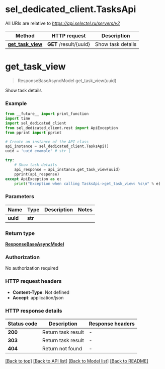 # sel_dedicated_client.TasksApi

All URIs are relative to *https://api.selectel.ru/servers/v2*

Method | HTTP request | Description
------------- | ------------- | -------------
[**get_task_view**](TasksApi.md#get_task_view) | **GET** /result/{uuid} | Show task details


# **get_task_view**
> ResponseBaseAsyncModel get_task_view(uuid)

Show task details

### Example

```python
from __future__ import print_function
import time
import sel_dedicated_client
from sel_dedicated_client.rest import ApiException
from pprint import pprint

# Create an instance of the API class
api_instance = sel_dedicated_client.TasksApi()
uuid = 'uuid_example' # str | 

try:
    # Show task details
    api_response = api_instance.get_task_view(uuid)
    pprint(api_response)
except ApiException as e:
    print("Exception when calling TasksApi->get_task_view: %s\n" % e)
```

### Parameters

Name | Type | Description  | Notes
------------- | ------------- | ------------- | -------------
 **uuid** | **str**|  | 

### Return type

[**ResponseBaseAsyncModel**](ResponseBaseAsyncModel.md)

### Authorization

No authorization required

### HTTP request headers

 - **Content-Type**: Not defined
 - **Accept**: application/json

### HTTP response details
| Status code | Description | Response headers |
|-------------|-------------|------------------|
**200** | Return task result |  -  |
**303** | Return task result |  -  |
**404** | Return not found |  -  |

[[Back to top]](#) [[Back to API list]](../README.md#documentation-for-api-endpoints) [[Back to Model list]](../README.md#documentation-for-models) [[Back to README]](../README.md)

